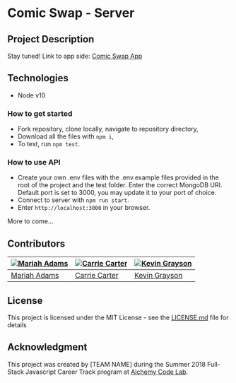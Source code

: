 # Comic Swap - Server

## Project Description
Stay tuned!
Link to app side: [Comic Swap App](https://github.com/loud-speaker/comic-swap-app)

## Technologies
* Node v10

### How to get started
* Fork repository, clone locally, navigate to repository directory,
* Download all the files with `npm i`,
* To test, run `npm test`. 

### How to use API
* Create your own .env files with the .env.example files provided in the root of the project and the test folder. Enter the correct MongoDB URI. Default port is set to 3000, you may update it to your port of choice.
* Connect to server with `npm run start`.
* Enter `http://localhost:3000` in your browser.

More to come...

## Contributors

[![Mariah Adams](https://avatars3.githubusercontent.com/u/35393465?s=460&v=4)](https://github.com/MariahAdams) | [![Carrie Carter](https://avatars1.githubusercontent.com/u/3410837?s=460&v=4)](https://github.com/carriecarter) | [![Kevin Grayson](https://media.licdn.com/dms/image/C4E03AQFV0vVipH8D_Q/profile-displayphoto-shrink_800_800/0?e=1542240000&v=beta&t=AF1r62pbAquEdhQRPijzQ41344qDHEYSVFZ-i_lPQ-M)](https://github.com/grayson073)
---|---|---
[Mariah Adams](https://github.com/MariahAdams) | [Carrie Carter](https://github.com/carriecarter) | [Kevin Grayson](https://github.com/grayson073)

## License
This project is licensed under the MIT License - see the [LICENSE.md](LICENSE.md) file for details

## Acknowledgment 
This project was created by [TEAM NAME] during the Summer 2018 Full-Stack Javascript Career Track program at [Alchemy Code Lab](https://www.alchemycodelab.com).


